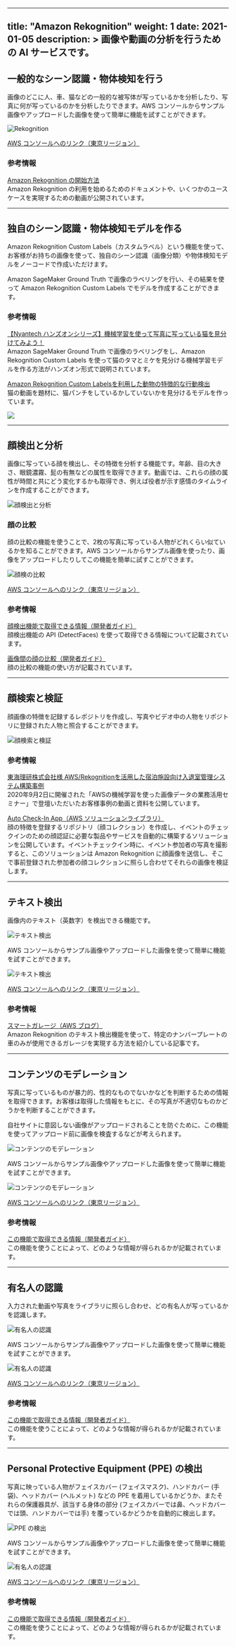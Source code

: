
---
title: "Amazon Rekognition"
weight: 1
date: 2021-01-05
description: >
  画像や動画の分析を行うための AI サービスです。
---

## 一般的なシーン認識・物体検知を行う
画像のどこに人、車、猫などの一般的な被写体が写っているかを分析したり、写真に何が写っているのかを分析したりできます。AWS コンソールからサンプル画像やアップロードした画像を使って簡単に機能を試すことができます。

![Rekognition](rek-obj.png)

[AWS コンソールへのリンク（東京リージョン）](https://ap-northeast-1.console.aws.amazon.com/rekognition/home?region=ap-northeast-1#/label-detection)

### 参考情報

[Amazon Rekognition の開始方法](https://aws.amazon.com/jp/rekognition/getting-started/)<br>
Amazon Rekognition の利用を始めるためのドキュメントや、いくつかのユースケースを実現するための動画が公開されています。

---
## 独自のシーン認識・物体検知モデルを作る
Amazon Rekognition Custom Labels（カスタムラベル）という機能を使って、お客様がお持ちの画像を使って、独自のシーン認識（画像分類）や物体検知モデルをノーコードで作成いただけます。

Amazon SageMaker Ground Truth で画像のラベリングを行い、その結果を使って Amazon Rekognition Custom Labels でモデルを作成することができます。

### 参考情報
[【Nyantech ハンズオンシリーズ】機械学習を使って写真に写っている猫を見分けてみよう！](https://aws.amazon.com/jp/builders-flash/202003/sagemaker-groundtruth-cat/)<br>
Amazon SageMaker Ground Truth で画像のラベリングをし、Amazon Rekognition Custom Labels を使って猫のタマとミケを見分ける機械学習モデルを作る方法がハンズオン形式で説明されています。

[Amazon Rekognition Custom Labelsを利用した動物の特徴的な行動検出](https://aws.amazon.com/jp/blogs/news/detecting-playful-animal-behavior-in-videos-using-amazon-rekognition-custom-labels/)<br>
猫の動画を題材に、猫パンチをしているかしていないかを見分けるモデルを作っています。

[![](http://img.youtube.com/vi/h02X4ZH1wQI/0.jpg)](http://www.youtube.com/watch?v=h02X4ZH1wQI "")

---
## 顔検出と分析
画像に写っている顔を検出し、その特徴を分析する機能です。年齢、目の大きさ、眼鏡濃霧、髭の有無などの属性を取得できます。動画では、これらの顔の属性が時間と共にどう変化するかも取得でき、例えば役者が示す感情のタイムラインを作成することができます。

![顔検出と分析](https://d1.awsstatic.com/product-marketing/Rekognition/Image%20for%20facial%20analysis.3fcc22e8451b4a238540128cb5510b8cbe22da51.jpg)

### 顔の比較
顔の比較の機能を使うことで、2枚の写真に写っている人物がどれくらい似ているかを知ることができます。AWS コンソールからサンプル画像を使ったり、画像をアップロードしたりしてこの機能を簡単に試すことができます。

![顔検の比較](compare-face.png)

[AWS コンソールへのリンク（東京リージョン）](https://ap-northeast-1.console.aws.amazon.com/rekognition/home?region=ap-northeast-1#/face-comparison)

### 参考情報
[顔検出機能で取得できる情報（開発者ガイド）](https://docs.aws.amazon.com/ja_jp/rekognition/latest/dg/faces-detect-images.html#detectfaces-response)<br>
顔検出機能の API (DetectFaces) を使って取得できる情報について記載されています。

[画像間の顔の比較（開発者ガイド）](https://docs.aws.amazon.com/ja_jp/rekognition/latest/dg/faces-comparefaces.html)<br>
顔の比較の機能の使い方が記載されています。

---
## 顔検索と検証
顔画像の特徴を記録するレポジトリを作成し、写真やビデオ中の人物をリポジトリに登録された人物と照合することができます。

![顔検索と検証](https://d1.awsstatic.com/product-marketing/Rekognition/Image%20for%20facial%20recognition.d14cf0759b26beed0e9731c93a4680954baf7310.jpg)

### 参考情報
[東海理研株式会社様 AWS/Rekognitionを活用した宿泊施設向け入退室管理システム構築事例](https://aws.amazon.com/jp/blogs/news/ml-images-usecase-seminar/)<br>
2020年9月2日に開催された「AWSの機械学習を使った画像データの業務活用セミナー」で登壇いただいたお客様事例の動画と資料を公開しています。

[Auto Check-In App（AWS ソリューションライブラリ）](https://aws.amazon.com/jp/solutions/implementations/auto-check-in-app/)<br>
顔の特徴を登録するリポジトリ（顔コレクション）を作成し、イベントのチェックインのための顔認証に必要な製品やサービスを自動的に構築するソリューションを公開しています。イベントチェックイン時に、イベント参加者の写真を撮影すると、このソリューションは Amazon Rekognition に顔画像を送信し、そこで事前登録された参加者の顔コレクションに照らし合わせてそれらの画像を検証します。

---
## テキスト検出
画像内のテキスト（英数字）を検出できる機能です。

![テキスト検出](https://d1.awsstatic.com/product-marketing/Rekognition/text-detection.e676acb975a2bb1bfb2fee0596aeee9fed23c6f3.png)

AWS コンソールからサンプル画像やアップロードした画像を使って簡単に機能を試すことができます。

![テキスト検出](text.png)

[AWS コンソールへのリンク（東京リージョン）](https://ap-northeast-1.console.aws.amazon.com/rekognition/home?region=ap-northeast-1#/text-detection)

### 参考情報
[スマートガレージ（AWS ブログ）](https://aws.amazon.com/jp/blogs/news/building-a-smart-garage-door-opener-with-aws-deeplens-and-amazon-rekognition/)<br>
Amazon Rekognition のテキスト検出機能を使って、特定のナンバープレートの車のみが使用できるガレージを実現する方法を紹介している記事です。

---
## コンテンツのモデレーション
写真に写っているものが暴力的、性的なものでないかなどを判断するための情報を取得できます。お客様は取得した情報をもとに、その写真が不適切なものかどうかを判断することができます。

自社サイトに意図しない画像がアップロードされることを防ぐために、この機能を使ってアップロード前に画像を検査するなどが考えられます。

![コンテンツのモデレーション](https://d1.awsstatic.com/product-marketing/Rekognition/Unsafe-Content.17ce677c09ac11e463053ad7ea3dcc80bc6372f1.jpg)

AWS コンソールからサンプル画像やアップロードした画像を使って簡単に機能を試すことができます。

![コンテンツのモデレーション](moderation.png)

[AWS コンソールへのリンク（東京リージョン）](https://ap-northeast-1.console.aws.amazon.com/rekognition/home?region=ap-northeast-1#/image-moderation)

### 参考情報
[この機能で取得できる情報（開発者ガイド）](https://docs.aws.amazon.com/ja_jp/rekognition/latest/dg/moderation.html)<br>
この機能を使うことによって、どのような情報が得られるかが記載されています。


---
## 有名人の認識

入力された動画や写真をライブラリに照らし合わせ、どの有名人が写っているかを認識します。

![有名人の認識](https://d1.awsstatic.com/product-marketing/Rekognition/Image%20for%20celebrity%20recognition_v3.2264009c637a0ee8cf02b75fd82bb30aa34073eb.jpg)

AWS コンソールからサンプル画像やアップロードした画像を使って簡単に機能を試すことができます。

![有名人の認識](celeb.png)

[AWS コンソールへのリンク（東京リージョン）](https://ap-northeast-1.console.aws.amazon.com/rekognition/home?region=ap-northeast-1#/celebrity-detection)

### 参考情報

[この機能で取得できる情報（開発者ガイド）](https://docs.aws.amazon.com/ja_jp/rekognition/latest/dg/celebrities-procedure-image.html)<br>
この機能を使うことによって、どのような情報が得られるかが記載されています。

---
## Personal Protective Equipment (PPE) の検出

写真に映っている人物がフェイスカバー (フェイスマスク)、ハンドカバー (手袋)、ヘッドカバー (ヘルメット) などの PPE を着用しているかどうか、またそれらの保護器具が、該当する身体の部分 (フェイスカバーでは鼻、ヘッドカバーでは頭、ハンドカバーでは手) を覆っているかどうかを自動的に検出します。

![PPE の検出](https://d1.awsstatic.com/logos/Screen%20Shot%202020-10-14%20at%206.17.20%20PM.b2bcb1899c20e0cc9ea3c48aee1ad37aca91c12c.png)

AWS コンソールからサンプル画像やアップロードした画像を使って簡単に機能を試すことができます。

![有名人の認識](ppe.png)

[AWS コンソールへのリンク（東京リージョン）](https://ap-northeast-1.console.aws.amazon.com/rekognition/home?region=ap-northeast-1#/ppe)

### 参考情報

[この機能で取得できる情報（開発者ガイド）](https://docs.aws.amazon.com/ja_jp/rekognition/latest/dg/ppe-request-response.html)<br>
この機能を使うことによって、どのような情報が得られるかが記載されています。
